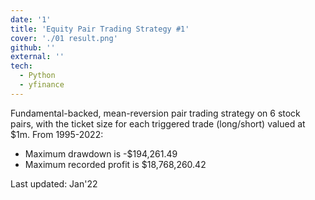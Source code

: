 ```yaml
---
date: '1'
title: 'Equity Pair Trading Strategy #1'
cover: './01 result.png'
github: ''
external: ''
tech:
  - Python
  - yfinance
---
```


Fundamental-backed, mean-reversion pair trading strategy on 6 stock pairs, with the ticket size for each triggered trade (long/short) valued at $1m. From 1995-2022:

- Maximum drawdown is -$194,261.49
- Maximum recorded profit is $18,768,260.42

Last updated: Jan'22
